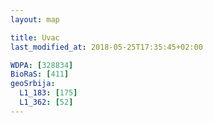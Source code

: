 ```yaml
---
layout: map

title: Uvac
last_modified_at: 2018-05-25T17:35:45+02:00

WDPA: [328834]
BioRaS: [411]
geoSrbija:
  L1_183: [175]
  L1_362: [52]
---
```

